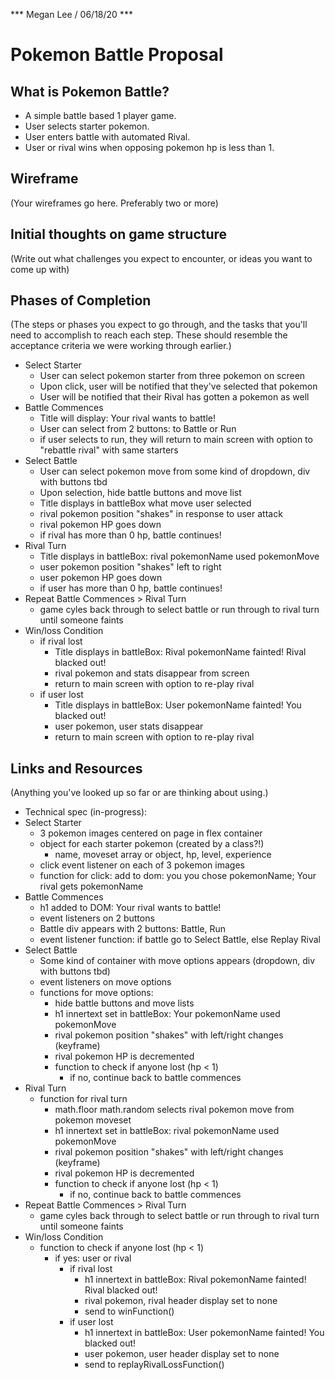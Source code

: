*** Megan Lee / 06/18/20 ***

# Pokemon Battle Proposal

## What is Pokemon Battle?

- A simple battle based 1 player game.
- User selects starter pokemon.
- User enters battle with automated Rival.
- User or rival wins when opposing pokemon hp is less than 1.

## Wireframe

(Your wireframes go here. Preferably two or more)

## Initial thoughts on game structure

(Write out what challenges you expect to encounter, or ideas you want to come up with)

## Phases of Completion

(The steps or phases you expect to go through, and the tasks that you'll need to accomplish to reach each step. These should resemble the acceptance criteria we were working through earlier.)
- Select Starter
    - User can select pokemon starter from three pokemon on screen
    - Upon click, user will be notified that they've selected that pokemon
    - User will be notified that their Rival has gotten a pokemon as well
- Battle Commences
    - Title will display: Your rival wants to battle!
    - User can select from 2 buttons: to Battle or Run
    - if user selects to run, they will return to main screen with option to "rebattle rival" with same starters
- Select Battle
    - User can select pokemon move from some kind of dropdown, div with buttons tbd
    - Upon selection, hide battle buttons and move list
    - Title displays in battleBox what move user selected
    - rival pokemon position "shakes" in response to user attack
    - rival pokemon HP goes down
    - if rival has more than 0 hp, battle continues!
- Rival Turn
    - Title displays in battleBox: rival pokemonName used pokemonMove
    - user pokemon position "shakes" left to right
    - user pokemon HP goes down
    - if user has more than 0 hp, battle continues!
- Repeat Battle Commences > Rival Turn
    - game cyles back through to select battle or run through to rival turn until someone faints
- Win/loss Condition
    - if rival lost
        - Title displays in battleBox: Rival pokemonName fainted! Rival blacked out!
        - rival pokemon and stats disappear from screen
        - return to main screen with option to re-play rival
    - if user lost
        - Title displays in battleBox: User pokemonName fainted! You blacked out!
        - user pokemon, user stats disappear
        - return to main screen with option to re-play rival

## Links and Resources

(Anything you've looked up so far or are thinking about using.)
- Technical spec (in-progress):
- Select Starter
    - 3 pokemon images centered on page in flex container
    - object for each starter pokemon (created by a class?!)
        - name, moveset array or object, hp, level, experience
    - click event listener on each of 3 pokemon images    
    - function for click: add to dom: you you chose pokemonName; Your rival gets pokemonName
- Battle Commences
    - h1 added to DOM: Your rival wants to battle!
    - event listeners on 2 buttons
    - Battle div appears with 2 buttons: Battle, Run
    - event listener function: if battle go to Select Battle, else Replay Rival
- Select Battle
    - Some kind of container with move options appears (dropdown, div with buttons tbd)
    - event listeners on move options
    - functions for move options: 
        - hide battle buttons and move lists
        - h1 innertext set in battleBox: Your pokemonName used pokemonMove
        - rival pokemon position "shakes" with left/right changes (keyframe)
        - rival pokemon HP is decremented
        - function to check if anyone lost (hp < 1)
            - if no, continue back to battle commences   
- Rival Turn
    - function for rival turn
        - math.floor math.random selects rival pokemon move from pokemon moveset
        - h1 innertext set in battleBox: rival pokemonName used pokemonMove
        - rival pokemon position "shakes" with left/right changes (keyframe)
        - rival pokemon HP is decremented
        - function to check if anyone lost (hp < 1)
            - if no, continue back to battle commences 
- Repeat Battle Commences > Rival Turn
    - game cyles back through to select battle or run through to rival turn until someone faints
- Win/loss Condition
    - function to check if anyone lost (hp < 1)    
        - if yes: user or rival
            - if rival lost
                - h1 innertext in battleBox: Rival pokemonName fainted! Rival blacked out!
                - rival pokemon, rival header display set to none
                - send to winFunction()
            - if user lost
                - h1 innertext in battleBox: User pokemonName fainted! You blacked out!
                - user pokemon, user header display set to none
                - send to replayRivalLossFunction()